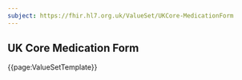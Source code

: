 ```yaml
---
subject: https://fhir.hl7.org.uk/ValueSet/UKCore-MedicationForm
---
```

## UK Core Medication Form

{{page:ValueSetTemplate}}